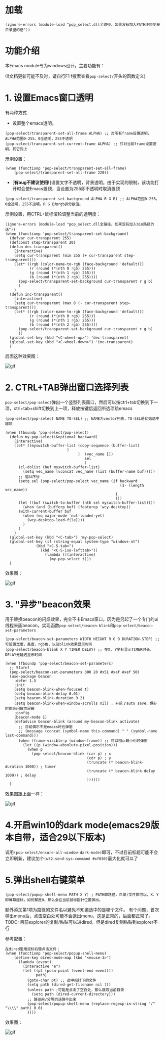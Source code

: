 加载
===
```
(ignore-errors (module-load "pop_select.dll全路径，如果没有加入PATH环境变量目录里的话"))
```
功能介绍
===
本Emacs module专为windows设计。主要功能有：

(!!文档更新可能不及时，请自行F1 f搜索查看`pop-select/`开头的函数定义)

# 1. 设置Emacs窗口透明 #
有两种方式
- 设置整个emacs透明。
```
(pop-select/transparent-set-all-frame ALPHA) ;; 对所有frame设置透明，ALPHA范围0-255，0全透明，255不透明
(pop-select/transparent-set-current-frame ALPHA) ;; 只对当前frame设置透明，其它同上
```
示例设置：
```
(when (functionp 'pop-select/transparent-set-all-frame)
    (pop-select/transparent-set-all-frame 220))
```
- [**有bug不建议使用!**]设置文字不透明，背景透明。由于实现的限制，该功能打开时会使Emacs置顶，当设置为255即不透明时取消置顶
```
(pop-select/transparent-set-background ALPHA R G B) ;; ALPHA范围0-255，0全透明，255不透明。R G B为rgb拆分数值。
```
示例设置，用CTRL+鼠标滚轮调整当前的透明度：
```
(ignore-errors (module-load "pop_select.dll全路径，如果没有加入bin路径的话"))
(when (functionp 'pop-select/transparent-set-background)
  (defvar cur-transparent 255)
  (defconst step-transparent 20)
  (defun dec-transparent()
    (interactive)
    (setq cur-transparent (min 255 (+ cur-transparent step-transparent)))
    (let* ((rgb (color-name-to-rgb (face-background 'default)))
           (r (round (*(nth 0 rgb) 255)))
           (g (round (*(nth 1 rgb) 255)))
           (b (round (*(nth 2 rgb) 255))))
      (pop-select/transparent-set-background cur-transparent r g b)
      )
    )
  (defun inc-transparent()
    (interactive)
    (setq cur-transparent (max 0 (- cur-transparent step-transparent)))
    (let* ((rgb (color-name-to-rgb (face-background 'default)))
           (r (round (*(nth 0 rgb) 255)))
           (g (round (*(nth 1 rgb) 255)))
           (b (round (*(nth 2 rgb) 255))))
      (pop-select/transparent-set-background cur-transparent r g b)
      ))
  (global-set-key (kbd "<C-wheel-up>") 'dec-transparent)
  (global-set-key (kbd "<C-wheel-down>") 'inc-transparent)
  )
```
后面这种效果图：

![gif](gif/1.gif)


# 2. CTRL+TAB弹出窗口选择列表 #
`pop-select/pop-select`弹出一个竖型列表窗口，然后可以按ctrl+tab切换到下一项，ctrl+tab+shift切换到上一项，释放按键后返回所选项给emacs
```
(pop-select/pop-select NAME TO-SEL) ;; NAME为vector列表，TO-SEL是初始选中哪项
```
```
(when (fboundp 'pop-select/pop-select)
  (defun my-pop-select(&optional backward)
    (interactive)
    (let* ((myswitch-buffer-list (copy-sequence (buffer-list)
					        )
                                 )  (vec_name [])
                                    sel
                                    )
      (cl-dolist (buf myswitch-buffer-list)
        (setq vec_name (vconcat vec_name (list (buffer-name buf)))))
      ;; 返回序号
      (setq sel (pop-select/pop-select vec_name (if backward
                                                    (1- (length vec_name))
                                                  1
                                                  )))
      (let ((buf (switch-to-buffer (nth sel myswitch-buffer-list))))
        (when (and (bufferp buf) (featurep 'wcy-desktop))
	  (with-current-buffer buf
	    (when (eq major-mode 'not-loaded-yet)
	      (wcy-desktop-load-file))))
        )
      )
    )
  (global-set-key (kbd "<C-tab>") 'my-pop-select)
  (global-set-key (if (string-equal system-type "windows-nt")
		      (kbd "<C-S-tab>")
	            (kbd "<C-S-iso-lefttab>"))
                  (lambda ()(interactive)
                    (my-pop-select t)))
  )
```
效果图：

![gif](gif/2.gif)

# 3. "异步"beacon效果 #
用于替换beacon的闪烁效果，完全不卡Emacs窗口，因为是另起了一个专门的ui线程来画beacon。实现函数`pop-select/beacon-blink`和`pop-select/beacon-set-parameters`
```
(pop-select/beacon-set-parameters WIDTH HEIGHT R G B DURATION-STEP) ;; 可设置宽度，高度，rgb色，以及blink效果显示时间
(pop-select/beacon-blink X Y TIMER DELAY) ;; 在X, Y坐标显示TIMER时长，DELAY是延迟显示时间
```
```
(when (fboundp 'pop-select/beacon-set-parameters)
  ;; 51afef
  (pop-select/beacon-set-parameters 300 20 #x51 #xaf #xef 50)
  (use-package beacon
    :defer 1.5
    :init
    (setq beacon-blink-when-focused t)
    (setq beacon-blink-delay 0.01)
    (setq beacon-blink-duration 0.2)
    (setq beacon-blink-when-window-scrolls nil) ; 开启了auto save，保存时都会闪故而屏蔽
    :config
    (beacon-mode 1)
    (defadvice beacon-blink (around my-beacon-blink activate)
      ;; 目前偶尔不是emacs时也弹窗
      ;; (message (concat (symbol-name this-command) " " (symbol-name last-command)))
      (when (frame-visible-p (window-frame)) ;; 可以阻止最小化时弹窗
        (let ((p (window-absolute-pixel-position)))
          (when p
            (pop-select/beacon-blink (car p) ; x
                                     (cdr p) ; y
                                     (truncate (* beacon-blink-duration 1000)) ; timer
                                     (truncate (* beacon-blink-delay 1000)) ; delay
                                     ))))))
  )
```
效果图跟上面一样：

![gif](gif/2.gif)

# 4.开启win10的dark mode(emacs29版本自带，适合29以下版本)
调用`(pop-select/ensure-all-window-dark-mode)`即可，不过目前标题可能不会立即刷新，建议加个`(w32-send-sys-command #xf030)`最大化就可以了

# 5.弹出shell右键菜单
```
(pop-select/popup-shell-menu PATH X Y) ; PATH即路径，目录/文件都可以，X、Y即屏幕座标，如何都是0，那么会在当前鼠标指针位置弹出。
```
额外添加第1项为路径的文件名以避免不知道选中的是哪个文件。
有个问题，首次弹出menu后，点击空白处可能不会退出menu，这是正常的，后面都正常了。
TODO: 目前explorer的复制/粘贴可以进dired，但是dired复制粘贴到explorer不行

参考配置：
```
在dired里用鼠标右键点击文件：
(when (functionp 'pop-select/popup-shell-menu)
    (define-key dired-mode-map (kbd "<mouse-3>") 
      (lambda (event)
        (interactive "e")
        (let ((pt (posn-point (event-end event)))
              path)
          (goto-char pt) ;; 选中指针下的文件
          (setq path (dired-get-filename nil t))
          (unless path ;可能是点击了空白处，那么就取当前目录
            (setq path (dired-current-directory)))
          ;; 路径用/分隔的话弹不出来
          (pop-select/popup-shell-menu (replace-regexp-in-string "/" "\\\\" path) 0 0)
          ))))
```
效果图：

![gif](gif/shell.gif)
